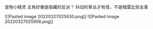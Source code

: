 宠物小精灵
主角好像是隐藏的反派？
抖动的草丛才有怪，不是暗雷比较友善

![[Pasted image 20220327025930.png]]
![[Pasted image 20220327025958.png]]